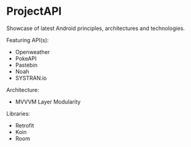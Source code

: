 # ProjectAPI
Showcase of latest Android principles, architectures and technologies.

Featuring API(s):
- Openweather
- PokeAPI
- Pastebin
- Noah
- SYSTRAN.io

Architecture:
- MVVVM Layer Modularity

Libraries:
- Retrofit
- Koin
- Room
